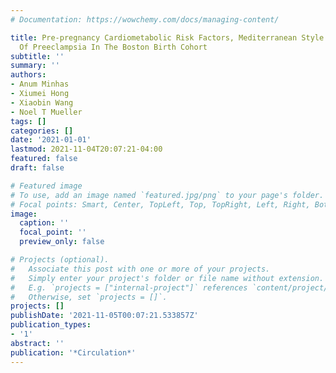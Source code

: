 ```yaml
---
# Documentation: https://wowchemy.com/docs/managing-content/

title: Pre-pregnancy Cardiometabolic Risk Factors, Mediterranean Style Diet, And Risk
  Of Preeclampsia In The Boston Birth Cohort
subtitle: ''
summary: ''
authors:
- Anum Minhas
- Xiumei Hong
- Xiaobin Wang
- Noel T Mueller
tags: []
categories: []
date: '2021-01-01'
lastmod: 2021-11-04T20:07:21-04:00
featured: false
draft: false

# Featured image
# To use, add an image named `featured.jpg/png` to your page's folder.
# Focal points: Smart, Center, TopLeft, Top, TopRight, Left, Right, BottomLeft, Bottom, BottomRight.
image:
  caption: ''
  focal_point: ''
  preview_only: false

# Projects (optional).
#   Associate this post with one or more of your projects.
#   Simply enter your project's folder or file name without extension.
#   E.g. `projects = ["internal-project"]` references `content/project/deep-learning/index.md`.
#   Otherwise, set `projects = []`.
projects: []
publishDate: '2021-11-05T00:07:21.533857Z'
publication_types:
- '1'
abstract: ''
publication: '*Circulation*'
---
```

